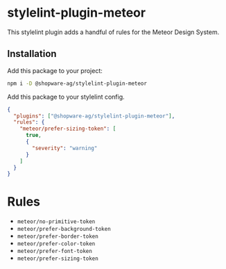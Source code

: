 # stylelint-plugin-meteor

This stylelint plugin adds a handful of rules for the Meteor Design System.

## Installation

Add this package to your project:

```sh
npm i -D @shopware-ag/stylelint-plugin-meteor
```

Add this package to your stylelint config.

```json
{
  "plugins": ["@shopware-ag/stylelint-plugin-meteor"],
  "rules": {
    "meteor/prefer-sizing-token": [
      true,
      {
        "severity": "warning"
      }
    ]
  }
}
```

# Rules

- `meteor/no-primitive-token`
- `meteor/prefer-background-token`
- `meteor/prefer-border-token`
- `meteor/prefer-color-token`
- `meteor/prefer-font-token`
- `meteor/prefer-sizing-token`
